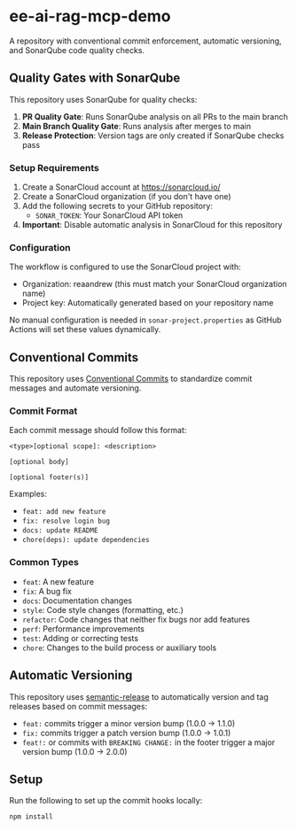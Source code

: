 # ee-ai-rag-mcp-demo

A repository with conventional commit enforcement, automatic versioning, and SonarQube code quality checks.

## Quality Gates with SonarQube

This repository uses SonarQube for quality checks:

1. **PR Quality Gate**: Runs SonarQube analysis on all PRs to the main branch
2. **Main Branch Quality Gate**: Runs analysis after merges to main
3. **Release Protection**: Version tags are only created if SonarQube checks pass

### Setup Requirements

1. Create a SonarCloud account at https://sonarcloud.io/
2. Create a SonarCloud organization (if you don't have one)
3. Add the following secrets to your GitHub repository:
   - `SONAR_TOKEN`: Your SonarCloud API token
4. **Important**: Disable automatic analysis in SonarCloud for this repository

### Configuration

The workflow is configured to use the SonarCloud project with:
- Organization: reaandrew (this must match your SonarCloud organization name)
- Project key: Automatically generated based on your repository name

No manual configuration is needed in `sonar-project.properties` as GitHub Actions will set these values dynamically.

## Conventional Commits

This repository uses [Conventional Commits](https://www.conventionalcommits.org/) to standardize commit messages and automate versioning.

### Commit Format

Each commit message should follow this format:

```
<type>[optional scope]: <description>

[optional body]

[optional footer(s)]
```

Examples:
- `feat: add new feature`
- `fix: resolve login bug`
- `docs: update README`
- `chore(deps): update dependencies`

### Common Types

- `feat`: A new feature
- `fix`: A bug fix
- `docs`: Documentation changes
- `style`: Code style changes (formatting, etc.)
- `refactor`: Code changes that neither fix bugs nor add features
- `perf`: Performance improvements
- `test`: Adding or correcting tests
- `chore`: Changes to the build process or auxiliary tools

## Automatic Versioning

This repository uses [semantic-release](https://github.com/semantic-release/semantic-release) to automatically version and tag releases based on commit messages:

- `feat:` commits trigger a minor version bump (1.0.0 → 1.1.0)
- `fix:` commits trigger a patch version bump (1.0.0 → 1.0.1)
- `feat!:` or commits with `BREAKING CHANGE:` in the footer trigger a major version bump (1.0.0 → 2.0.0)

## Setup

Run the following to set up the commit hooks locally:

```bash
npm install
```